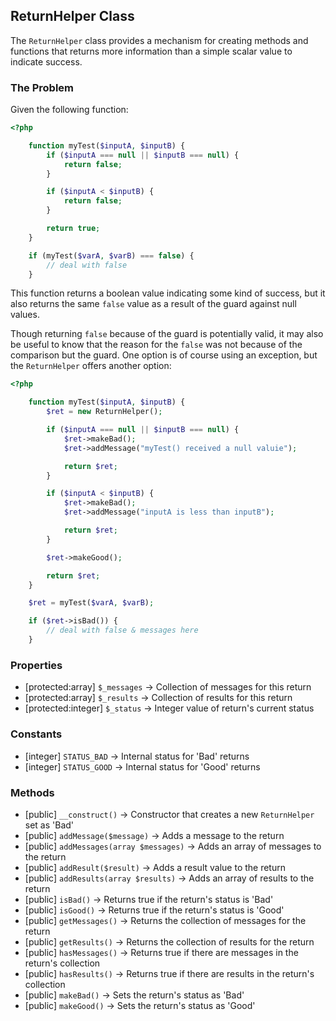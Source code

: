 ## ReturnHelper Class
The `ReturnHelper` class provides a mechanism for creating
methods and functions that returns more information than
a simple scalar value to indicate success.

### The Problem
Given the following function:

```php
<?php

    function myTest($inputA, $inputB) {
        if ($inputA === null || $inputB === null) {
            return false;
        }

        if ($inputA < $inputB) {
            return false;
        }

        return true;
    }

    if (myTest($varA, $varB) === false) {
        // deal with false
    }
```

This function returns a boolean value indicating some kind
of success, but it also returns the same `false` value as
a result of the guard against null values.

Though returning `false` because of the guard is potentially
valid, it may also be useful to know that the reason for the
`false` was not because of the comparison but the guard.  One
option is of course using an exception, but the `ReturnHelper`
offers another option:

```php
<?php

    function myTest($inputA, $inputB) {
        $ret = new ReturnHelper();

        if ($inputA === null || $inputB === null) {
            $ret->makeBad();
            $ret->addMessage("myTest() received a null valuie");

            return $ret;
        }

        if ($inputA < $inputB) {
            $ret->makeBad();
            $ret->addMessage("inputA is less than inputB");

            return $ret;
        }

        $ret->makeGood();

        return $ret;
    }

    $ret = myTest($varA, $varB);

    if ($ret->isBad()) {
        // deal with false & messages here
    }
```

### Properties
- [protected:array] `$_messages` -> Collection of messages for this return
- [protected:array] `$_results` -> Collection of results for this return
- [protected:integer] `$_status` -> Integer value of return's current status

### Constants
- [integer] `STATUS_BAD` -> Internal status for 'Bad' returns
- [integer] `STATUS_GOOD` -> Internal status for 'Good' returns

### Methods
- [public] `__construct()` -> Constructor that creates a new `ReturnHelper` set as 'Bad'
- [public] `addMessage($message)` -> Adds a message to the return
- [public] `addMessages(array $messages)` -> Adds an array of messages to the return
- [public] `addResult($result)` -> Adds a result value to the return
- [public] `addResults(array $results)` -> Adds an array of results to the return
- [public] `isBad()` -> Returns true if the return's status is 'Bad'
- [public] `isGood()` -> Returns true if the return's status is 'Good'
- [public] `getMessages()` -> Returns the collection of messages for the return
- [public] `getResults()` -> Returns the collection of results for the return
- [public] `hasMessages()` -> Returns true if there are messages in the return's collection
- [public] `hasResults()` -> Returns true if there are results in the return's collection
- [public] `makeBad()` -> Sets the return's status as 'Bad'
- [public] `makeGood()` -> Sets the return's status as 'Good'